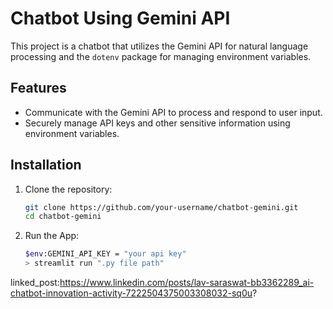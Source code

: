 # Chatbot Using Gemini API

This project is a chatbot that utilizes the Gemini API for natural language processing and the `dotenv` package for managing environment variables.

## Features

- Communicate with the Gemini API to process and respond to user input.
- Securely manage API keys and other sensitive information using environment variables.

## Installation

1. Clone the repository:

   ```bash
   git clone https://github.com/your-username/chatbot-gemini.git
   cd chatbot-gemini

2. Run the App:
   ```bash
   $env:GEMINI_API_KEY = "your api key"                                                                                          
   > streamlit run ".py file path"


linked_post:https://www.linkedin.com/posts/lav-saraswat-bb3362289_ai-chatbot-innovation-activity-7222504375003308032-sq0u?
